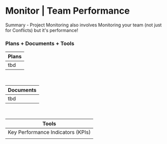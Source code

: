 # Monitor | Team Performance

Summary - Project Monitoring also involves Monitoring your team (not just for Conflicts) but it's performance!

### Plans + Documents + Tools

| Plans |
| ----- |
| tbd   |

<br>

| Documents |
| --------- |
| tbd       |

<br>

| Tools                             |
| --------------------------------- |
| Key Performance Indicators (KPIs) |
|                                   |

